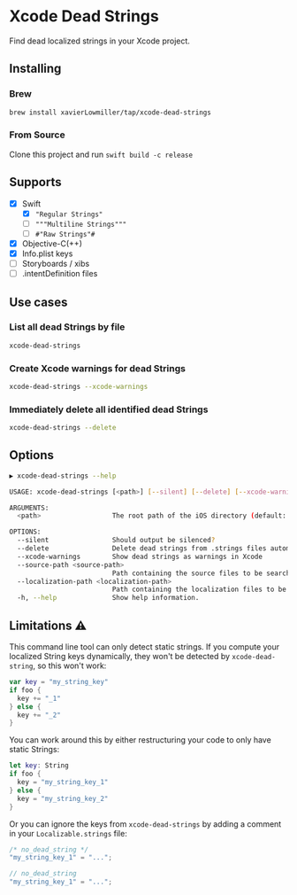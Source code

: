 # Xcode Dead Strings

Find dead localized strings in your Xcode project.

## Installing

### Brew

```sh
brew install xavierLowmiller/tap/xcode-dead-strings
```

### From Source

Clone this project and run `swift build -c release`

## Supports

- [x] Swift
  - [x] `"Regular Strings"`
  - [ ] `"""Multiline Strings"""`
  - [ ] `#"Raw Strings"#`
- [x] Objective-C(++)
- [x] Info.plist keys
- [ ] Storyboards / xibs
- [ ] .intentDefinition files

## Use cases

### List all dead Strings by file

```sh
xcode-dead-strings
```

### Create Xcode warnings for dead Strings

```sh
xcode-dead-strings --xcode-warnings
```

### Immediately delete all identified dead Strings

```sh
xcode-dead-strings --delete
```

## Options

```sh
▶ xcode-dead-strings --help

USAGE: xcode-dead-strings [<path>] [--silent] [--delete] [--xcode-warnings] [--source-path <source-path>] [--localization-path <localization-path>]

ARGUMENTS:
  <path>                  The root path of the iOS directory (default: .)

OPTIONS:
  --silent                Should output be silenced? 
  --delete                Delete dead strings from .strings files automatically 
  --xcode-warnings        Show dead strings as warnings in Xcode 
  --source-path <source-path>
                          Path containing the source files to be searched 
  --localization-path <localization-path>
                          Path containing the localization files to be searched 
  -h, --help              Show help information.
```

## Limitations ⚠️

This command line tool can only detect static strings. If you compute your localized String keys dynamically, they won't be detected by `xcode-dead-string`, so this won't work:

```swift
var key = "my_string_key"
if foo {
  key += "_1"
} else {
  key += "_2"
}
```

You can work around this by either restructuring your code to only have static Strings:

```swift
let key: String
if foo {
  key = "my_string_key_1"
} else {
  key = "my_string_key_2"
}
```

Or you can ignore the keys from `xcode-dead-strings` by adding a comment in your `Localizable.strings` file:

```swift
/* no_dead_string */
"my_string_key_1" = "...";

// no_dead_string
"my_string_key_1" = "...";
```
